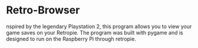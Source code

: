 # Retro-Browser
nspired by the legendary Playstation 2, this program allows you to view your game saves on your Retropie.  The program was built with pygame and is designed to run on the Raspberry Pi through retropie.
